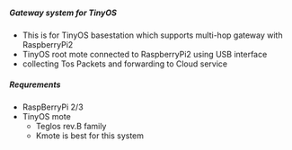 ##### Gateway system for TinyOS 
- This is for TinyOS basestation which supports multi-hop gateway with RaspberryPi2
- TinyOS root mote connected to RaspberryPi2 using USB interface
- collecting Tos Packets and forwarding to Cloud service

##### Requrements
- RaspBerryPi 2/3
- TinyOS mote
  - Teglos rev.B family
  - Kmote is best for this system
  
